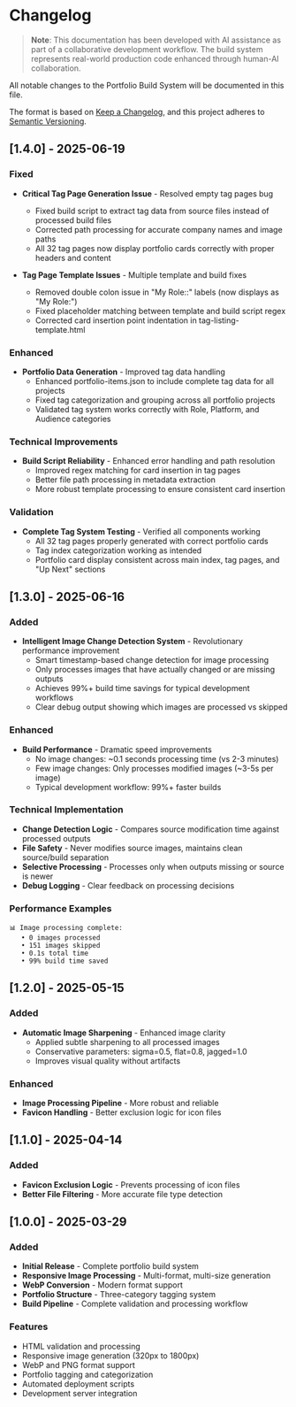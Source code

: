 # Changelog

> **Note**: This documentation has been developed with AI assistance as part of a collaborative development workflow. The build system represents real-world production code enhanced through human-AI collaboration.

All notable changes to the Portfolio Build System will be documented in this file.

The format is based on [Keep a Changelog](https://keepachangelog.com/en/1.0.0/),
and this project adheres to [Semantic Versioning](https://semver.org/spec/v2.0.0.html).

## [1.4.0] - 2025-06-19

### Fixed
- **Critical Tag Page Generation Issue** - Resolved empty tag pages bug
  - Fixed build script to extract tag data from source files instead of processed build files
  - Corrected path processing for accurate company names and image paths
  - All 32 tag pages now display portfolio cards correctly with proper headers and content
  
- **Tag Page Template Issues** - Multiple template and build fixes
  - Removed double colon issue in "My Role::" labels (now displays as "My Role:")
  - Fixed placeholder matching between template and build script regex
  - Corrected card insertion point indentation in tag-listing-template.html
  
### Enhanced
- **Portfolio Data Generation** - Improved tag data handling
  - Enhanced portfolio-items.json to include complete tag data for all projects
  - Fixed tag categorization and grouping across all portfolio projects
  - Validated tag system works correctly with Role, Platform, and Audience categories

### Technical Improvements
- **Build Script Reliability** - Enhanced error handling and path resolution
  - Improved regex matching for card insertion in tag pages
  - Better file path processing in metadata extraction
  - More robust template processing to ensure consistent card insertion

### Validation
- **Complete Tag System Testing** - Verified all components working
  - All 32 tag pages properly generated with correct portfolio cards
  - Tag index categorization working as intended
  - Portfolio card display consistent across main index, tag pages, and "Up Next" sections

## [1.3.0] - 2025-06-16

### Added
- **Intelligent Image Change Detection System** - Revolutionary performance improvement
  - Smart timestamp-based change detection for image processing
  - Only processes images that have actually changed or are missing outputs
  - Achieves 99%+ build time savings for typical development workflows
  - Clear debug output showing which images are processed vs skipped

### Enhanced
- **Build Performance** - Dramatic speed improvements
  - No image changes: ~0.1 seconds processing time (vs 2-3 minutes)
  - Few image changes: Only processes modified images (~3-5s per image)
  - Typical development workflow: 99%+ faster builds
  
### Technical Implementation
- **Change Detection Logic** - Compares source modification time against processed outputs
- **File Safety** - Never modifies source images, maintains clean source/build separation
- **Selective Processing** - Processes only when outputs missing or source is newer
- **Debug Logging** - Clear feedback on processing decisions

### Performance Examples
```
📊 Image processing complete:
   • 0 images processed
   • 151 images skipped  
   • 0.1s total time
   • 99% build time saved
```

## [1.2.0] - 2025-05-15

### Added
- **Automatic Image Sharpening** - Enhanced image clarity
  - Applied subtle sharpening to all processed images
  - Conservative parameters: sigma=0.5, flat=0.8, jagged=1.0
  - Improves visual quality without artifacts

### Enhanced
- **Image Processing Pipeline** - More robust and reliable
- **Favicon Handling** - Better exclusion logic for icon files

## [1.1.0] - 2025-04-14

### Added
- **Favicon Exclusion Logic** - Prevents processing of icon files
- **Better File Filtering** - More accurate file type detection

## [1.0.0] - 2025-03-29

### Added
- **Initial Release** - Complete portfolio build system
- **Responsive Image Processing** - Multi-format, multi-size generation
- **WebP Conversion** - Modern format support
- **Portfolio Structure** - Three-category tagging system
- **Build Pipeline** - Complete validation and processing workflow

### Features
- HTML validation and processing
- Responsive image generation (320px to 1800px)
- WebP and PNG format support
- Portfolio tagging and categorization
- Automated deployment scripts
- Development server integration
